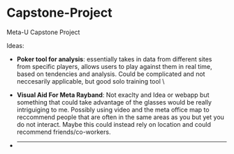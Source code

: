 # Capstone-Project
Meta-U Capstone Project 


Ideas:   

- **Poker tool for analysis**: essentially takes in data from different sites from specific players, allows users to play against them in real time, based on tendencies and analysis. Could be complicated and not neccesarily applicable, but good solo training tool \\

- **Visual Aid For Meta Rayband**: Not exaclty and Idea or webapp but something that could take advantage of the glasses would be really intriguiging to me. Possibly using video and the meta office map to reccommend people that are often in the same areas as you but yet you do not interact. Maybe this could instead rely on location and could recommend friends/co-workers.

- ****
  
